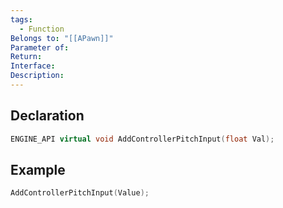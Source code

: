 ```yaml
---
tags:
  - Function
Belongs to: "[[APawn]]"
Parameter of: 
Return: 
Interface: 
Description:
---
```


## Declaration

```cpp
ENGINE_API virtual void AddControllerPitchInput(float Val);
```

## Example

```cpp
AddControllerPitchInput(Value);
```
